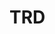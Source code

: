 <!-- doxy
\page refDetectorsTRD TRD
/doxy -->

# TRD

<!-- doxy
* \subpage refDetectorsTRDsimulation
/doxy -->
